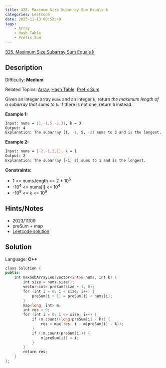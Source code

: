 ```yaml
---
title: 325. Maximum Size Subarray Sum Equals k
categories: Leetcode
date: 2023-11-13 00:52:40
tags:
    - Array
    - Hash Table
    - Prefix Sum
---
```


[325\. Maximum Size Subarray Sum Equals k](https://leetcode.com/problems/maximum-size-subarray-sum-equals-k/)

## Description

Difficulty: **Medium**

Related Topics: [Array](https://leetcode.com/tag/https://leetcode.com/tag/array//), [Hash Table](https://leetcode.com/tag/https://leetcode.com/tag/hash-table//), [Prefix Sum](https://leetcode.com/tag/https://leetcode.com/tag/prefix-sum//)

Given an integer array `nums` and an integer `k`, return _the maximum length of a_<span data-keyword="subarray" class=" cursor-pointer relative text-dark-blue-s text-sm"></span> _subarray that sums to_ `k`. If there is not one, return `0` instead.

**Example 1:**

```bash
Input: nums = [1,-1,5,-2,3], k = 3
Output: 4
Explanation: The subarray [1, -1, 5, -2] sums to 3 and is the longest.
```

**Example 2:**

```bash
Input: nums = [-2,-1,2,1], k = 1
Output: 2
Explanation: The subarray [-1, 2] sums to 1 and is the longest.
```

**Constraints:**

* 1 <= nums.length <= 2 * 10<sup>5</sup>
* -10<sup>4</sup> <= nums[i] <= 10<sup>4</sup>
* -10<sup>9</sup> <= k <= 10<sup>9</sup>

## Hints/Notes

* 2023/11/09
* preSum + map
* [Leetcode solution](https://leetcode.com/problems/maximum-size-subarray-sum-equals-k/editorial/?envType=company&envId=facebook&favoriteSlug=facebook-three-months)

## Solution

Language: **C++**

```C++
class Solution {
public:
    int maxSubArrayLen(vector<int>& nums, int k) {
        int size = nums.size();
        vector<int> preSum(size + 1, 0);
        for (int i = 0; i < size; i++) {
            preSum[i + 1] = preSum[i] + nums[i];
        }
        map<long, int> m;
        int res = 0;
        for (int i = 0; i <= size; i++) {
            if (m.count((long)preSum[i] - k)) {
                res = max(res, i - m[preSum[i] - k]);
            }
            if (!m.count(preSum[i])) {
                m[preSum[i]] = i;
            }
        }
        return res;
    }
};
```
